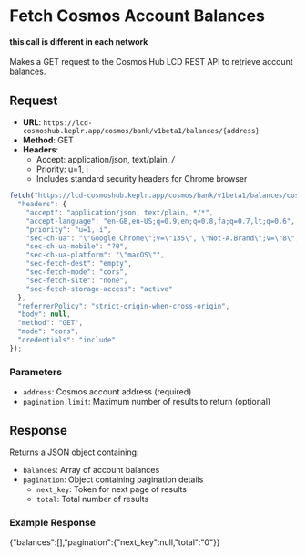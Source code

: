 # Fetch Cosmos Account Balances
#### this call is different in each network
Makes a GET request to the Cosmos Hub LCD REST API to retrieve account balances.

## Request
- **URL**: `https://lcd-cosmoshub.keplr.app/cosmos/bank/v1beta1/balances/{address}`
- **Method**: GET
- **Headers**:
    - Accept: application/json, text/plain, */*
    - Priority: u=1, i
    - Includes standard security headers for Chrome browser
```javascript
fetch("https://lcd-cosmoshub.keplr.app/cosmos/bank/v1beta1/balances/cosmos1uelknagpn3kj9dd3j2fehwavcnpv9krml2lee8?pagination.limit=1000", {
  "headers": {
    "accept": "application/json, text/plain, */*",
    "accept-language": "en-GB,en-US;q=0.9,en;q=0.8,fa;q=0.7,lt;q=0.6",
    "priority": "u=1, i",
    "sec-ch-ua": "\"Google Chrome\";v=\"135\", \"Not-A.Brand\";v=\"8\", \"Chromium\";v=\"135\"",
    "sec-ch-ua-mobile": "?0",
    "sec-ch-ua-platform": "\"macOS\"",
    "sec-fetch-dest": "empty",
    "sec-fetch-mode": "cors",
    "sec-fetch-site": "none",
    "sec-fetch-storage-access": "active"
  },
  "referrerPolicy": "strict-origin-when-cross-origin",
  "body": null,
  "method": "GET",
  "mode": "cors",
  "credentials": "include"
});
```
### Parameters
- `address`: Cosmos account address (required)
- `pagination.limit`: Maximum number of results to return (optional)

## Response
Returns a JSON object containing:
- `balances`: Array of account balances
- `pagination`: Object containing pagination details
    - `next_key`: Token for next page of results 
    - `total`: Total number of results

### Example Response
{"balances":[],"pagination":{"next_key":null,"total":"0"}}